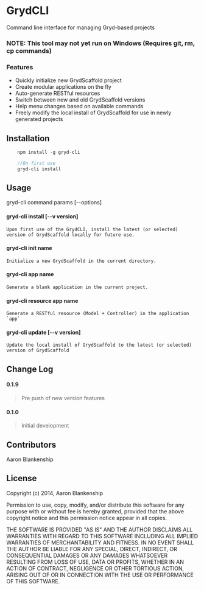 GrydCLI
=========
Command line interface for managing Gryd-based projects

### NOTE: This tool may not yet run on Windows (Requires git, rm, cp commands)

### Features
  - Quickly initialize new GrydScaffold project
  - Create modular applications on the fly
  - Auto-generate RESTful resources
  - Switch between new and old GrydScaffold versions
  - Help menu changes based on available commands
  - Freely modify the local install of GrydScaffold for use in newly generated projects

Installation
----
```js
    npm install -g gryd-cli

    //On first use
    gryd-cli install
```


Usage
----
gryd-cli command params [--options]
#### gryd-cli install [--v version]
    Upon first use of the GrydCLI, install the latest (or selected) version of GrydScaffold locally for future use.

#### gryd-cli init name
    Initialize a new GrydScaffold in the current directory.

#### gryd-cli app name
    Generate a blank application in the current project.

#### gryd-cli resource app name
    Generate a RESTful resource (Model + Controller) in the application `app`
    
#### gryd-cli update [--v version]
    Update the local install of GrydScaffold to the latest (or selected) version of GrydScaffold
    
    

Change Log
----
#### 0.1.9
>Pre push of new version features

#### 0.1.0
>Initial development


Contributors
----
Aaron Blankenship


License
----

Copyright (c) 2014, Aaron Blankenship

Permission to use, copy, modify, and/or distribute this software for any purpose with or without fee is hereby granted, provided that the above copyright notice and this permission notice appear in all copies.

THE SOFTWARE IS PROVIDED "AS IS" AND THE AUTHOR DISCLAIMS ALL WARRANTIES WITH REGARD TO THIS SOFTWARE INCLUDING ALL IMPLIED WARRANTIES OF MERCHANTABILITY AND FITNESS. IN NO EVENT SHALL THE AUTHOR BE LIABLE FOR ANY SPECIAL, DIRECT, INDIRECT, OR CONSEQUENTIAL DAMAGES OR ANY DAMAGES WHATSOEVER RESULTING FROM LOSS OF USE, DATA OR PROFITS, WHETHER IN AN ACTION OF CONTRACT, NEGLIGENCE OR OTHER TORTIOUS ACTION, ARISING OUT OF OR IN CONNECTION WITH THE USE OR PERFORMANCE OF THIS SOFTWARE.